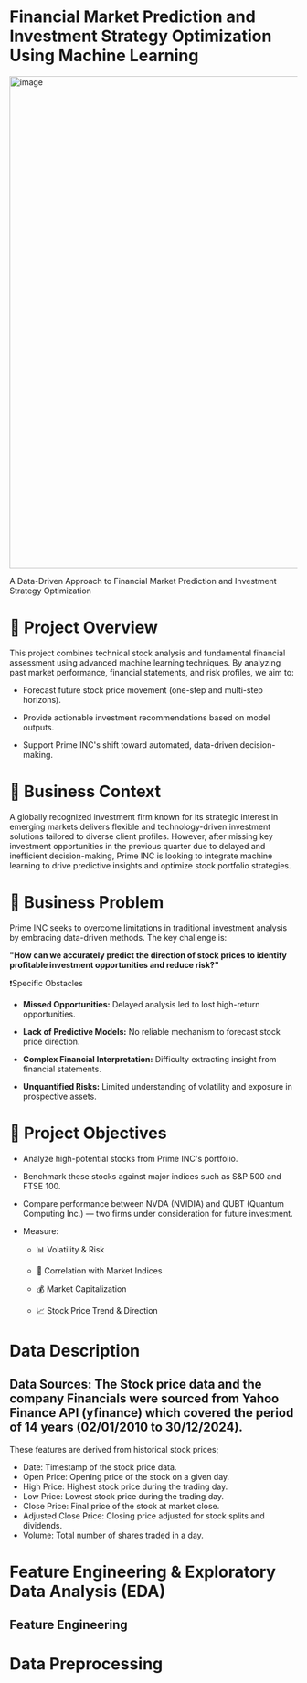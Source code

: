 # Financial Market Prediction and Investment Strategy Optimization Using Machine Learning

<img width="861" alt="image" src="https://github.com/user-attachments/assets/a266f09c-1eb3-40ab-8089-9f7d2e70a87c" />

A Data-Driven Approach to Financial Market Prediction and Investment Strategy Optimization

# 🧠 Project Overview

This project combines technical stock analysis and fundamental financial assessment using advanced machine learning techniques. By analyzing past market performance, financial statements, and risk profiles, we aim to:

* Forecast future stock price movement (one-step and multi-step horizons).

* Provide actionable investment recommendations based on model outputs.

* Support Prime INC's shift toward automated, data-driven decision-making.
  

# 🏢 Business Context

A globally recognized investment firm known for its strategic interest in emerging markets delivers flexible and technology-driven investment solutions tailored to diverse client profiles. However, after missing key investment opportunities in the previous quarter due to delayed and inefficient decision-making, Prime INC is looking to integrate machine learning to drive predictive insights and optimize stock portfolio strategies.

# 🎯 Business Problem
Prime INC seeks to overcome limitations in traditional investment analysis by embracing data-driven methods. The key challenge is:

**"How can we accurately predict the direction of stock prices to identify profitable investment opportunities and reduce risk?"**

❗Specific Obstacles
 * **Missed Opportunities:** Delayed analysis led to lost high-return opportunities.

 * **Lack of Predictive Models:** No reliable mechanism to forecast stock price direction.

 * **Complex Financial Interpretation:** Difficulty extracting insight from financial statements.

 * **Unquantified Risks:** Limited understanding of volatility and exposure in prospective assets.

# 📌 Project Objectives

* Analyze high-potential stocks from Prime INC's portfolio.

* Benchmark these stocks against major indices such as S&P 500 and FTSE 100.

* Compare performance between NVDA (NVIDIA) and QUBT (Quantum Computing Inc.) — two firms under consideration for future investment.

* Measure:

  * 📊 Volatility & Risk

  * 🔄 Correlation with Market Indices

  * 💰 Market Capitalization

  * 📈 Stock Price Trend & Direction

# Data Description

 ## Data Sources: The Stock price data and the company Financials  were sourced from Yahoo Finance API (yfinance) which covered the period of 14 years (02/01/2010 to 30/12/2024).

These features are derived from historical stock prices;

* Date: Timestamp of the stock price data.
* Open Price: Opening price of the stock on a given day.
* High Price: Highest stock price during the trading day.
* Low Price: Lowest stock price during the trading day.
* Close Price: Final price of the stock at market close.
* Adjusted Close Price: Closing price adjusted for stock splits and dividends.
* Volume: Total number of shares traded in a day.

# Feature Engineering & Exploratory Data Analysis (EDA)

## Feature Engineering

# Data Preprocessing 
